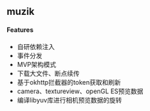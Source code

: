 ## muzik

#### Features

- 自研依赖注入
- 事件分发
- MVP架构模式
- 下载大文件、断点续传
- 基于okhttp拦截器的token获取和刷新
- camera、textureview、openGL ES预览数据
- 编译libyuv库进行相机预览数据的旋转